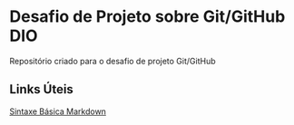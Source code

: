 # Desafio de Projeto sobre Git/GitHub DIO
Repositório criado para o desafio de projeto Git/GitHub

## Links Úteis
[Sintaxe Básica Markdown](https://www.markdownguide.org/basic-syntax/)

